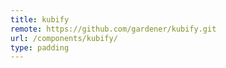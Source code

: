 ```yaml
---
title: kubify
remote: https://github.com/gardener/kubify.git
url: /components/kubify/
type: padding
---
```

